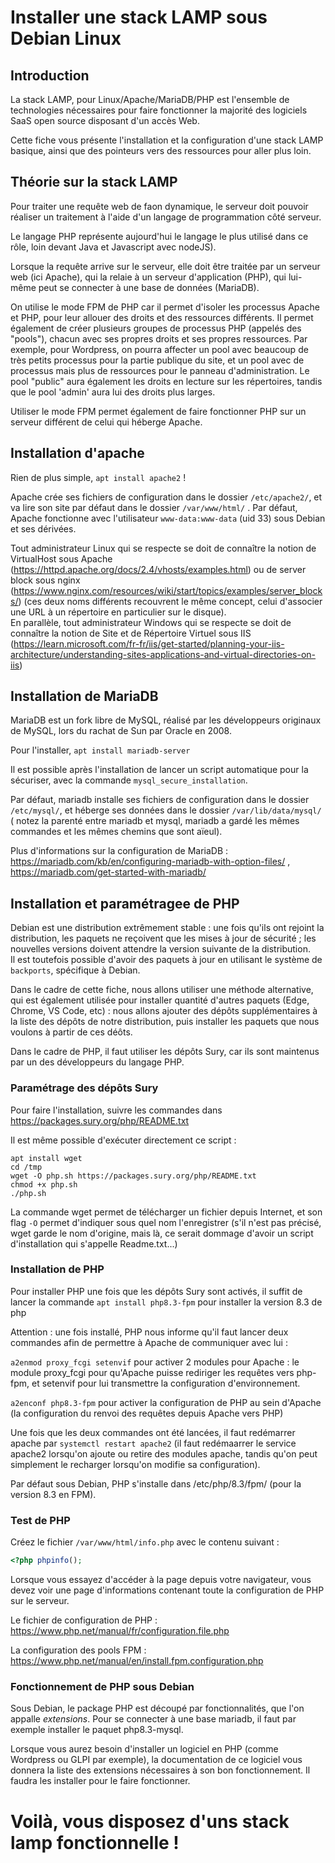 # Installer une stack LAMP sous Debian Linux

## Introduction

La stack LAMP, pour Linux/Apache/MariaDB/PHP est l'ensemble de technologies nécessaires pour faire fonctionner la majorité des logiciels SaaS open source disposant d'un accès Web.

Cette fiche vous présente l'installation et la configuration d'une stack LAMP basique, ainsi que des pointeurs vers des ressources pour aller plus loin.

## Théorie sur la stack LAMP

Pour traiter une requête web de faon dynamique, le serveur doit pouvoir réaliser un traitement à l'aide d'un langage de programmation côté serveur.

Le langage PHP représente aujourd'hui le langage le plus utilisé dans ce rôle, loin devant Java et Javascript avec nodeJS).

Lorsque la requête arrive sur le serveur, elle doit être traitée par un serveur web (ici Apache), qui la relaie à un serveur d'application (PHP), qui lui-même peut se connecter à une base de données (MariaDB).

On utilise le mode FPM de PHP car il permet d'isoler les processus Apache et PHP, pour leur allouer des droits et des ressources différents. Il permet également de créer plusieurs groupes de processus PHP (appelés des "pools"), chacun avec ses propres droits et ses propres ressources. Par exemple, pour Wordpress, on pourra affecter un pool avec beaucoup de très petits processus pour la partie publique du site, et un pool avec de processus mais plus de ressources pour le panneau d'administration. Le pool "public" aura également les droits en lecture sur les répertoires, tandis que le pool 'admin' aura lui des droits plus larges.

Utiliser le mode FPM permet également de faire fonctionner PHP sur un serveur différent de celui qui héberge Apache.

## Installation d'apache

Rien de plus simple, `apt install apache2` !

Apache crée ses fichiers de configuration dans le dossier `/etc/apache2/`, et va lire son site par défaut dans le dossier `/var/www/html/` . Par défaut, Apache fonctionne avec l'utilisateur `www-data:www-data` (uid 33) sous Debian et ses dérivées.

Tout administrateur Linux qui se respecte se doit de connaître la notion de VirtualHost sous Apache (https://httpd.apache.org/docs/2.4/vhosts/examples.html) ou de server block sous nginx (https://www.nginx.com/resources/wiki/start/topics/examples/server_blocks/) (ces deux noms différents recouvrent le même concept, celui d'associer une URL à un répertoire en particulier sur le disque).  
En parallèle, tout administrateur Windows qui se respecte se doit de connaître la notion de Site et de Répertoire Virtuel sous IIS (https://learn.microsoft.com/fr-fr/iis/get-started/planning-your-iis-architecture/understanding-sites-applications-and-virtual-directories-on-iis)

## Installation de MariaDB

MariaDB est un fork libre de MySQL, réalisé par les développeurs originaux de MySQL, lors du rachat de Sun par Oracle en 2008.

Pour l'installer, `apt install mariadb-server`

Il est possible après l'installation de lancer un script automatique pour la sécuriser, avec la commande `mysql_secure_installation`.

Par défaut, mariadb installe ses fichiers de configuration dans le dossier `/etc/mysql/`, et héberge ses données dans le dossier `/var/lib/data/mysql/` ( notez la parenté entre mariadb et mysql, mariadb a gardé les mêmes commandes et les mêmes chemins que sont aïeul).

Plus d'informations sur la configuration de MariaDB : https://mariadb.com/kb/en/configuring-mariadb-with-option-files/ , https://mariadb.com/get-started-with-mariadb/

## Installation et paramétragee de PHP

Debian est une distribution extrêmement stable : une fois qu'ils ont rejoint la distribution, les paquets ne reçoivent que les mises à jour de sécurité ; les nouvelles versions doivent attendre la version suivante de la distribution.  
Il est toutefois possible d'avoir des paquets à jour en utilisant le système de `backports`, spécifique à Debian.

Dans le cadre de cette fiche, nous allons utiliser une méthode alternative, qui est également utilisée pour installer quantité d'autres paquets (Edge, Chrome, VS Code, etc) : nous allons ajouter des dépôts supplémentaires à la liste des dépôts de notre distribution, puis installer les paquets que nous voulons à partir de ces déôts.

Dans le cadre de PHP, il faut utiliser les dépôts Sury, car ils sont maintenus par un des développeurs du langage PHP.

### Paramétrage des dépôts Sury

Pour faire l'installation, suivre les commandes dans https://packages.sury.org/php/README.txt

Il est même possible d'exécuter directement ce script :

```
apt install wget
cd /tmp
wget -O php.sh https://packages.sury.org/php/README.txt
chmod +x php.sh
./php.sh
```

La commande wget permet de télécharger un fichier depuis Internet, et son flag `-O` permet d'indiquer sous quel nom l'enregistrer (s'il n'est pas précisé, wget garde le nom d'origine, mais là, ce serait dommage d'avoir un script d'installation qui s'appelle Readme.txt...)

### Installation de PHP

Pour installer PHP une fois que les dépôts Sury sont activés, il suffit de lancer la commande `apt install php8.3-fpm` pour installer la version 8.3 de php

Attention : une fois installé, PHP nous informe qu'il faut lancer deux commandes afin de permettre à Apache de communiquer avec lui :

`a2enmod proxy_fcgi setenvif` pour activer 2 modules pour Apache : le module proxy_fcgi pour qu'Apache puisse rediriger les requêtes vers php-fpm, et setenvif pour lui transmettre la configuration d'environnement.

`a2enconf php8.3-fpm` pour activer la configuration de PHP au sein d'Apache (la configuration du renvoi des requêtes depuis Apache vers PHP)

Une fois que les deux commandes ont été lancées, il faut redémarrer apache par `systemctl restart apache2` (il faut redémaarrer le service apache2 lorsqu'on ajoute ou retire des modules apache, tandis qu'on peut simplement le recharger lorsqu'on modifie sa configuration).

Par défaut sous Debian, PHP s'installe dans /etc/php/8.3/fpm/ (pour la version 8.3 en FPM).

### Test de PHP

Créez le fichier `/var/www/html/info.php` avec le contenu suivant :

```php
<?php phpinfo();
```

Lorsque vous essayez d'accéder à la page depuis votre navigateur, vous devez voir une page d'informations contenant toute la configuration de PHP sur le serveur.

Le fichier de configuration de PHP : https://www.php.net/manual/fr/configuration.file.php

La configuration des pools FPM : https://www.php.net/manual/en/install.fpm.configuration.php

### Fonctionnement de PHP sous Debian

Sous Debian, le package PHP est découpé par fonctionnalités, que l'on appalle *extensions*. Pour se connecter à une base mariadb, il faut par exemple installer le paquet php8.3-mysql.

Lorsque vous aurez besoin d'installer un logiciel en PHP (comme Wordpress ou GLPI par exemple), la documentation de ce logiciel vous donnera la liste des extensions nécessaires à son bon fonctionnement. Il faudra les installer pour le faire fonctionner.

# Voilà, vous disposez d'uns stack lamp fonctionnelle !

